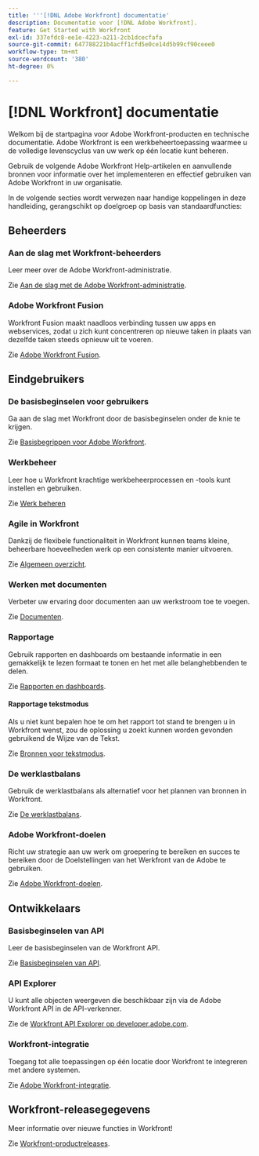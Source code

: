```yaml
---
title: '''[!DNL Adobe Workfront] documentatie'
description: Documentatie voor [!DNL Adobe Workfront].
feature: Get Started with Workfront
exl-id: 337efdc8-ee1e-4223-a211-2cb1dcecfafa
source-git-commit: 647788221b4acff1cfd5e0ce14d5b99cf90ceee0
workflow-type: tm+mt
source-wordcount: '380'
ht-degree: 0%

---
```


# [!DNL Workfront] documentatie

Welkom bij de startpagina voor Adobe Workfront-producten en technische documentatie. Adobe Workfront is een werkbeheertoepassing waarmee u de volledige levenscyclus van uw werk op één locatie kunt beheren.

Gebruik de volgende Adobe Workfront Help-artikelen en aanvullende bronnen voor informatie over het implementeren en effectief gebruiken van Adobe Workfront in uw organisatie.

In de volgende secties wordt verwezen naar handige koppelingen in deze handleiding, gerangschikt op doelgroep op basis van standaardfuncties:

## Beheerders

### Aan de slag met Workfront-beheerders

Leer meer over de Adobe Workfront-administratie.

Zie [Aan de slag met de Adobe Workfront-administratie](/help/quicksilver/administration-and-setup/get-started-wf-administration/get-started-with-wf-administration.md).

### Adobe Workfront Fusion

Workfront Fusion maakt naadloos verbinding tussen uw apps en webservices, zodat u zich kunt concentreren op nieuwe taken in plaats van dezelfde taken steeds opnieuw uit te voeren.

Zie [Adobe Workfront Fusion](/help/quicksilver/workfront-fusion/workfront-fusion-2.md).

## Eindgebruikers

### De basisbeginselen voor gebruikers

Ga aan de slag met Workfront door de basisbeginselen onder de knie te krijgen.

Zie [Basisbegrippen voor Adobe Workfront](/help/quicksilver/workfront-basics/workfront-basics.md).

### Werkbeheer

Leer hoe u Workfront krachtige werkbeheerprocessen en -tools kunt instellen en gebruiken.

Zie [Werk beheren](/help/quicksilver/manage-work/manage-work.md)


### Agile in Workfront

Dankzij de flexibele functionaliteit in Workfront kunnen teams kleine, beheerbare hoeveelheden werk op een consistente manier uitvoeren.

Zie [Algemeen overzicht](/help/quicksilver/agile/agile-overview.md).

### Werken met documenten

Verbeter uw ervaring door documenten aan uw werkstroom toe te voegen.

Zie [Documenten](/help/quicksilver/documents/documents-overview.md).

### Rapportage

Gebruik rapporten en dashboards om bestaande informatie in een gemakkelijk te lezen formaat te tonen en het met alle belanghebbenden te delen.

Zie [Rapporten en dashboards](/help/quicksilver/reports-and-dashboards/reports-and-dashboards-overview.md).

#### Rapportage tekstmodus

Als u niet kunt bepalen hoe te om het rapport tot stand te brengen u in Workfront wenst, zou de oplossing u zoekt kunnen worden gevonden gebruikend de Wijze van de Tekst.

Zie [Bronnen voor tekstmodus](/help/quicksilver/reports-and-dashboards/reports/text-mode/text-mode-resources.md).

### De werklastbalans

Gebruik de werklastbalans als alternatief voor het plannen van bronnen in Workfront.

Zie [De werklastbalans](/help/quicksilver/resource-mgmt/workload-balancer/workload-balancer.md).

### Adobe Workfront-doelen

Richt uw strategie aan uw werk om groepering te bereiken en succes te bereiken door de Doelstellingen van het Werkfront van de Adobe te gebruiken.

Zie [Adobe Workfront-doelen](/help/quicksilver/workfront-goals/workfront-goals.md).

## Ontwikkelaars

### Basisbeginselen van API

Leer de basisbeginselen van de Workfront API.

Zie [Basisbeginselen van API](/help/quicksilver/wf-api/general/api-basics.md).

### API Explorer

U kunt alle objecten weergeven die beschikbaar zijn via de Adobe Workfront API in de API-verkenner.

Zie de [Workfront API Explorer op developer.adobe.com](https://developer.adobe.com/workfront/api-explorer/).

### Workfront-integratie

Toegang tot alle toepassingen op één locatie door Workfront te integreren met andere systemen.

Zie [Adobe Workfront-integratie](/help/quicksilver/workfront-integrations-and-apps/workfront-integrations.md).

## Workfront-releasegegevens

Meer informatie over nieuwe functies in Workfront!

Zie [Workfront-productreleases](/help/quicksilver/product-announcements/product-releases/product-releases.md).